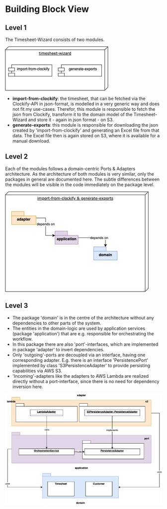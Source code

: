 # Building Block View

## Level 1

The Timesheet-Wizard consists of two modules.

![Static-level-1](assets/static-level-1.drawio.png "Static-level-1")

- **import-from-clockify**: the timesheet, that can be fetched via the Clockify-API in json-format, is modelled in a very
  generic way and does not fit my use-cases. Therefor, this module is responsible to fetch the json from Clockify,
  transform it to the domain model of the Timesheet-Wizard and store it - again in json format - on S3.
- **generate-exports**: this module is responsible for downloading the json created by 'import-from-clockify' and generating an
  Excel file from that data. The Excel file then is again stored on S3, where it is available for a manual download.

## Level 2

Each of the modules follows a domain-centric Ports & Adapters architecture. As the architecture of both modules is
very similar, only the packages in general are documented here. The subtle differences between the modules will be
visible in the code immediately on the package level.

![Static-level-2](assets/static-level-2.drawio.png "Static-level-2")

## Level 3

- The package 'domain' is in the
centre of the architecture without any dependencies to other parts of the system. 
- The entities in the domain-logic are
used by application services (package 'application') that are e.g. responsible for orchestrating the
workflow. 
- In this package there are also 'port'-interfaces, which are implemented in package 'adapter' to
invert dependencies. 
- Only 'outgoing'-ports are decoupled via an interface, having one corresponding adapter.
E.g. there is an interface 'PersistencePort'
implemented by class 'S3PersistenceAdapter' to provide persisting capabilities via AWS S3.
- 'Incoming'-adapters like the adapters to AWS Lambda are realized directly without a port-interface, since there is no
need for dependency
inversion here.

![Static-level-3](assets/static-level-3.drawio.png "Static-level-3")
